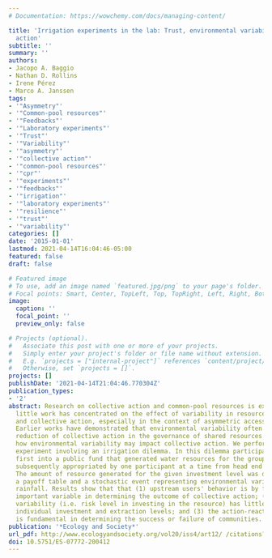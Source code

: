 ```yaml
---
# Documentation: https://wowchemy.com/docs/managing-content/

title: 'Irrigation experiments in the lab: Trust, environmental variability, and collective
  action'
subtitle: ''
summary: ''
authors:
- Jacopo A. Baggio
- Nathan D. Rollins
- Irene Pérez
- Marco A. Janssen
tags:
- '"Asymmetry"'
- '"Common-pool resources"'
- '"Feedbacks"'
- '"Laboratory experiments"'
- '"Trust"'
- '"Variability"'
- '"asymmetry"'
- '"collective action"'
- '"common-pool resources"'
- '"cpr"'
- '"experiments"'
- '"feedbacks"'
- '"irrigation"'
- '"laboratory experiments"'
- '"resilience"'
- '"trust"'
- '"variability"'
categories: []
date: '2015-01-01'
lastmod: 2021-04-14T16:04:46-05:00
featured: false
draft: false

# Featured image
# To use, add an image named `featured.jpg/png` to your page's folder.
# Focal points: Smart, Center, TopLeft, Top, TopRight, Left, Right, BottomLeft, Bottom, BottomRight.
image:
  caption: ''
  focal_point: ''
  preview_only: false

# Projects (optional).
#   Associate this post with one or more of your projects.
#   Simply enter your project's folder or file name without extension.
#   E.g. `projects = ["internal-project"]` references `content/project/deep-learning/index.md`.
#   Otherwise, set `projects = []`.
projects: []
publishDate: '2021-04-14T21:04:46.770304Z'
publication_types:
- '2'
abstract: Research on collective action and common-pool resources is extensive. However,
  little work has concentrated on the effect of variability in resource availability
  and collective action, especially in the context of asymmetric access to resources.
  Earlier works have demonstrated that environmental variability often leads to a
  reduction of collective action in the governance of shared resources. Here we assess
  how environmental variability may impact collective action. We performed a behavioral
  experiment involving an irrigation dilemma. In this dilemma participants invested
  first into a public fund that generated water resources for the group, which were
  subsequently appropriated by one participant at a time from head end to tail end.
  The amount of resource generated for the given investment level was determined by
  a payoff table and a stochastic event representing environmental variability, i.e.,
  rainfall. Results show that that (1) upstream users' behavior is by far the most
  important variable in determining the outcome of collective action; (2) environmental
  variability (i.e. risk level in investing in the resource) has little effect on
  individual investment and extraction levels; and (3) the action-reaction feedback
  is fundamental in determining the success or failure of communities.
publication: '*Ecology and Society*'
url_pdf: http://www.ecologyandsociety.org/vol20/iss4/art12/ /citations?view_op=view_citation&continue=/scholar%253Fhl%253Den%2526as_sdt%253D0,45%2526scilib%253D1&citilm=1&citation_for_view=JVoOErgAAAAJ:DkZNVXde3BIC&hl=en&oi=p
doi: 10.5751/ES-07772-200412
---
```

